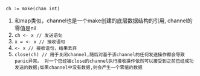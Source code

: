 `ch := make(chan int)`
1. 和map类似，channel也是一个make创建的底层数据结构的引用, channel的零值是nil
2. `ch <- x // 发送语句`
3. `x = <- x // 接收语句`
4. `<- x // 接收语句，结果丢弃`
5. `close(ch) // 用于关闭channel,随后对基于该channel的任何发送操作都会导致panic异常。
对一个已经被close的channel执行接收操作依然可以接受到之前已经成功发送的数据;如果channel中没有数据,则会产生一个零值的数据`

